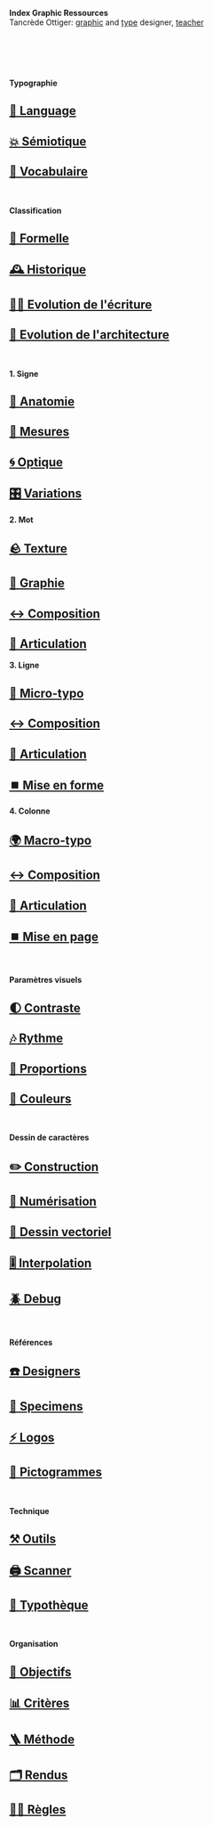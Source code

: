   **Index Graphic Ressources**  
  Tancrède Ottiger: [graphic](https://t-o.studio) and [type](https://t-o.supply) designer, [teacher](https://studioto.github.io)
# &nbsp;

<!---
## [🦚 Index Littérature Visuelle]()
## [💼 Portfolio](Student's projects)
## [⚡ Index Logos]()
## [🐦‍⬛ Index Animations]()
## [🏢 Index Grid Systems]()
## [🔮 Design Theories](/)
## [🔲 Design Gestalt](/)**/*.gif,**/*.jpg
## [📊 Design Hiérarchies](/)
## [🏗️ Typo Grille](/)
## [🌐 Wiki](/index-graphic-terminology)
## [👀 Voir / Lire](/see-things)
## [🔡 Gris de texte](/see-shades)
## [↔️ Longueur de ligne](/set-line-width)
## [↕️ Inter-lignes](/set-line-height)
## [🔡 Gris de texte](/see-shades)
## [📝 Checklists](/check-exports)
## [⚙️ Support](/support-technicals)
--->



**Typographie**
## [💬 Language](/see-langage)
## [💥 Sémiotique](/express-message)
## [📖 Vocabulaire](/index-definitions)

&nbsp;
&nbsp;

**Classification**
## [🦴 Formelle](/classify-typefaces-shapes)
## [🕰️ Historique](/classify-typefaces-history)
## [✍🏻 Evolution de l'écriture](/track-writing-evolution)
## [🏢 Evolution de l'architecture](/track-architecture-evolution)

&nbsp;
&nbsp;

**1. Signe**
## [🦴 Anatomie](/study-sign-shapes)
## [📏 Mesures](/study-sign-measures)
## [🌀 Optique](/study-sign-optics)
## [🎛️ Variations](/study-sign-variations)
**2. Mot**
## [🪨 Texture](/set-word-texture)
## [🔡 Graphie](/set-word-case)
## [↔️ Composition](/set-word-composition)
## [📶 Articulation](/set-word-articulation)
**3. Ligne**
## [🦠 Micro-typo](/set-micro-typo)
## [↔️ Composition](/set-line-composition)
## [📶 Articulation](/set-line-articulation)
## [⏹️ Mise en forme](set-line-layout)
**4. Colonne**
## [🌍 Macro-typo](/set-macro-typo)
## [↔️ Composition](/set-column-composition)
## [📶 Articulation](/set-column-articulation)
## [⏹️ Mise en page](/set-column-layout)

&nbsp;
&nbsp;

**Paramètres visuels**
## [🌓 Contraste](/form-contrast)
## [🎶 Rythme](/form-rythm)
## [📐 Proportions](/form-proportions)
## [🌈 Couleurs](/form-colors)

&nbsp;
&nbsp;

**Dessin de caractères**
## [✏️ Construction](/construct-typeface)
## [📸 Numérisation](/digitize-typeface)
## [📐 Dessin vectoriel](/draw-vectors)
## [🎚️ Interpolation](/interpolate-vectors)
## [🪲 Debug](/debug-drawings)

&nbsp;
&nbsp;

**Références**
## [☎️ Designers](/index-designers)
## [📘 Specimens](/index-specimens)
## [⚡ Logos](/index-logos)
## [🚸 Pictogrammes](/index-pictos)

&nbsp;
&nbsp;

**Technique**
## [⚒️ Outils](/use-material)
## [🖨️ Scanner](/use-scanner)
## [🧰 Typothèque](http://typo.eracom.ch)

&nbsp;
&nbsp;

**Organisation**
## [🎯 Objectifs](/evaluate-objectives)
## [📊 Critères](/evaluate-criteria)
## [🪜 Méthode](/evaluate-method)
## [🗂️ Rendus](/evaluate-deliverable)
## [☝🏻 Règles](/evaluate-rules)